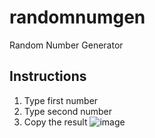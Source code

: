 # randomnumgen
Random Number Generator

## Instructions
1. Type first number
2. Type second number
3. Copy the result
![image](https://github.com/user-attachments/assets/0ed4b0fe-7878-4bd4-894a-c8b08a5da2d9)

